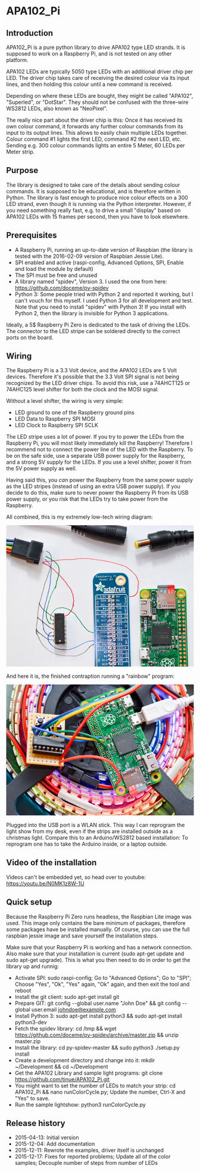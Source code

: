 # APA102_Pi

## Introduction
APA102_Pi is a pure python library to drive APA102 type LED strands. It is supposed to work on a Raspberry Pi, and is not tested on any other platform.

APA102 LEDs are typically 5050 type LEDs with an additional driver chip per LED. The driver chip takes care of receiving the desired colour via its input lines, and then holding this colour until a new command is received.

Depending on where these LEDs are bought, they might be called "APA102", "Superled", or "DotStar". They should not be confused with the three-wire WS2812 LEDs, also known as "NeoPixel".

The really nice part about the driver chip is this: Once it has received its own colour command, it forwards any further colour commands from its input to its output lines. This allows to easily chain multiple LEDs together. Colour command #1 lights the first LED, command #2 the next LED, etc. Sending e.g. 300 colour commands lights an entire 5 Meter, 60 LEDs per Meter strip.

## Purpose
The library is designed to take care of the details about sending colour commands. It is supposed to be educational, and is therefore written in Python. The library is fast enough to produce nice colour effects on a 300 LED strand, even though it is running via the Python interpreter. However, if you need something really fast, e.g. to drive a small "display" based on APA102 LEDs with 15 frames per second, then you have to look elsewhere.

## Prerequisites
* A Raspberry Pi, running an up-to-date version of Raspbian (the library is tested with the 2016-02-09 version of Raspbian Jessie Lite).
* SPI enabled and active (raspi-config, Advanced Options, SPI, Enable and load the module by default)
* The SPI must be free and unused
* A library named "spidev", Version 3. I used the one from here: https://github.com/doceme/py-spidev
* Python 3: Some people tried with Python 2 and reported it working, but I can't vouch for this myself. I used Python 3 for all development and test. Note that you need to install "spidev" with Python 3! If you install with Python 2, then the library is invisible for Python 3 applications.

Ideally, a 5$ Raspberry Pi Zero is dedicated to the task of driving the LEDs. The connector to the LED stripe can be soldered directly to the correct ports on the board.

## Wiring

The Raspberry Pi is a 3.3 Volt device, and the APA102 LEDs are 5 Volt devices. Therefore it's possible that the 3.3 Volt SPI signal is not being recognized by the LED driver chips. To avoid this risk, use a 74AHCT125 or 74AHC125 level shifter for both the clock and the MOSI signal.

Without a level shifter, the wiring is very simple:
- LED ground to one of the Raspberry ground pins
- LED Data to Raspberry SPI MOSI
- LED Clock to Raspberry SPI SCLK

The LED stripe uses a lot of power. If you try to power the LEDs from the Raspberry Pi, you will most likely immediately kill the Raspberry! Therefore I recommend not to connect the power line of the LED with the Raspberry. To be on the safe side, use a separate USB power supply for the Raspberry, and a strong 5V supply for the LEDs. If you use a level shifter, power it from the 5V power supply as well.

Having said this, you *can* power the Raspberry from the same power supply as the LED stripes (instead of using an extra USB power supply). If you decide to do this, make sure to never power the Raspberry Pi from its USB power supply, or you risk that the LEDs try to take power from the Raspberry.

All combined, this is my extremely low-tech wiring diagram:

![Wiring Diagram](Wiring.jpg)

And here it is, the finished contraption running a "rainbow" program:

![Raspberry Pi Zero driving APA102 LEDs](Finished.jpg)

Plugged into the USB port is a WLAN stick. This way I can reprogram the light show from my desk, even if the strips are installed outside as a christmas light. Compare this to an Arduino/WS2812 based installation: To reprogram one has to take the Arduino inside, or a laptop outside.

## Video of the installation

Videos can't be embedded yet, so head over to youtube: https://youtu.be/N0MK1z8W-1U


## Quick setup

Because the Raspberry Pi Zero runs headless, the Raspbian Lite image was used. This image only contains the bare minimum of packages, therefore some packages have be installed manually. Of course, you can use the full raspbian jessie image and save yourself the installation steps.

Make sure that your Raspberry Pi is working and has a network connection. Also make sure that your installation is current (sudo apt-get update and sudo apt-get upgrade). This is what you then need to do in order to get the library up and runnig:
- Activate SPI: sudo raspi-config; Go to "Advanced Options"; Go to "SPI"; Choose "Yes", "Ok", "Yes" again, "Ok" again, and then exit the tool and reboot
- Install the git client: sudo apt-get install git
- Prepare GIT: git config --global user.name "John Doe" && git config --global user.email johndoe@example.com
- Install Python 3: sudo apt-get install python3 && sudo apt-get install python3-dev
- Fetch the spidev library: cd /tmp && wget https://github.com/doceme/py-spidev/archive/master.zip && unzip master.zip
- Install the library: cd py-spidev-master && sudo python3 ./setup.py install
- Create a development directory and change into it: mkdir ~/Development && cd ~/Development
- Get the APA102 Library and sample light programs: git clone https://github.com/tinue/APA102_Pi.git
- You might want to set the number of LEDs to match your strip: cd APA102_Pi && nano runColorCycle.py; Update the number, Ctrl-X and "Yes" to save.
- Run the sample lightshow: python3 runColorCycle.py



## Release history

- 2015-04-13: Initial version
- 2015-12-04: Add documentation
- 2015-12-11: Rewrote the examples, driver itself is unchanged
- 2015-12-17: Fixes for reported problems; Update all of the color samples; Decouple number of steps from number of LEDs